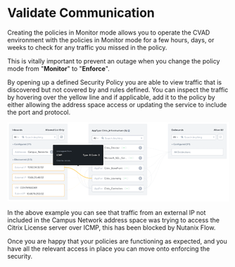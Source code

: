 # Validate Communication

Creating the policies in Monitor mode allows you to operate the CVAD environment with the policies in Monitor mode for a few hours, days, or weeks to check for any traffic you missed in the policy. 

This is vitally important to prevent an outage when you change the policy mode from "**Monitor**" to "**Enforce**".

By opening up a defined Security Policy you are able to view traffic that is discovered but not covered by and rules defined.  You can inspect the traffic by hovering over the yellow line and if applicable, add it to the policy by either allowing the address space access or updating the service to include the port and protocol.

![Monitoring Network Blocks](../images/bp-2125-securing-citrix-virtual-apps-and-desktops-with-nutanix-flow_image40.png "Monitoring Network Blocks")

In the above example you can see that traffic from an external IP not included in the Campus Network address space was trying to access the Citrix License server over ICMP, this has been blocked by Nutanix Flow.

Once you are happy that your policies are functioning as expected, and you have all the relevant access in place you can move onto enforcing the security.